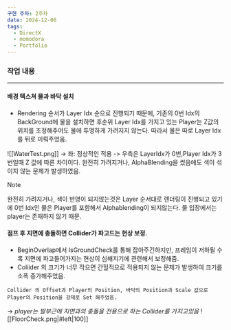 ```yaml
---
구현 주차: 2주차
date: 2024-12-06
tags:
  - DirectX
  - momodora
  - Portfolio
---
```

### 작업 내용
---


#### 배경 텍스쳐 물과 바닥 설치
- Rendering 순서가 Layer Idx 순으로 진행되기 때문에, 기존의 0번 Idx의 BackGround에 물을 설치하면 후순위 Layer Idx를 가지고 있는 Player는 Z값의 위치를 조정해주어도 물에 투명하게 가려지지 않는다. 따라서 물은 따로 Layer Idx를 뒤로 미뤄주었음.

![[WaterTest.png]]
-> 좌: 정상적인 적용
-> 우측은 LayerIdx가  0번,Player Idx가 3번일때 Z 값에 따른 차이이다. 완전히 가려지거나, AlphaBlending을 썼음에도 색이 섞이지 않는 문제가 발생하였음.


>[!note]
>완전히 가려지거나, 색이 반영이 되지않는것은 Layer 순서대로 렌더링이 진행되고 있기에 0번 Idx인 물은 Player를 포함해서 Alphablending이 되지않는다. 물 입장에서는 player는 존재하지 않기 때문.


#### 점프 후 지면에 충돌하면 Collider가 파고드는 현상 보정.
- BeginOverlap에서 IsGroundCheck를 통해 잡아주긴하지만, 프레임이 저하될 수록 지면에 파고들어가지는 현상이 심해지기에 관련해서 보정해줌.
- Coliider 의 크기가 너무 작으면 간헐적으로 적용되지 않는 문제가 발생하여 크기를 소폭 증가해주었음.

```
Collider 의 Offset과 Player의 Position, 바닥의 Position과 Scale 값으로 Player의 Position을 강제로 Set 해주었음.
```

-> *player는 발부근에 지면과의 충돌을 전용으로 하는 Collider를 가지고있음*
![[FloorCheck.png|#left|100]]
